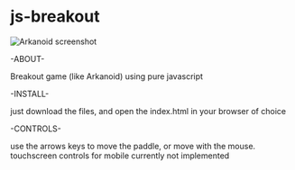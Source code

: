 # js-breakout

![Arkanoid screenshot](https://upload.wikimedia.org/wikipedia/en/a/a2/Arkanoid.png)

-ABOUT-

Breakout game (like Arkanoid) using pure javascript

-INSTALL-

just download the files, and open the index.html in your browser of choice

-CONTROLS-

use the arrows keys to move the paddle, or move with the mouse. touchscreen controls for mobile currently not implemented
